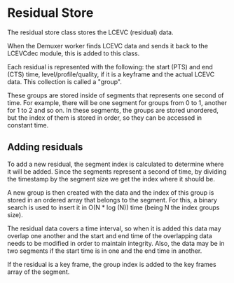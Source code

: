# Residual Store

The residual store class stores the LCEVC (residual) data.

When the Demuxer worker finds LCEVC data and sends it back to the LCEVCdec
module, this is added to this class.

Each residual is represented with the following: the start (PTS) and end (CTS)
time, level/profile/quality, if it is a keyframe and the actual LCEVC data.
This collection is called a "group".

These groups are stored inside of segments that represents one second of time.
For example, there will be one segment for groups from 0 to 1, another for 1 to
2 and so on. In these segments, the groups are stored unordered, but the index
of them is stored in order, so they can be accessed in constant time.

## Adding residuals

To add a new residual, the segment index is calculated to determine
where it will be added. Since the segments represent a second of time, by dividing
the timestamp by the segment size we get the index where it should be.

A new group is then created with the data and the index of this
group is stored in an ordered array that belongs to the segment. For this, a binary search
is used to insert it in O(N * log (N)) time (being N the index groups size).

The residual data covers a time interval, so when it is added this data may
overlap one another and the start and end time of the
overlapping data needs to be modified in order to maintain integrity. Also, the data may
be in two segments if the start time is in one and the end time in
another.

If the residual is a key frame, the group index is added to the key frames
array of the segment.
